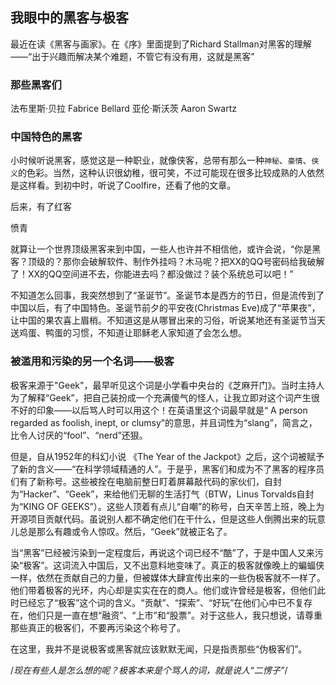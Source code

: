 ## 我眼中的黑客与极客

最近在读《黑客与画家》。在《序》里面提到了Richard Stallman对黑客的理解——“出于兴趣而解决某个难题，不管它有没有用，这就是黑客”

### 那些黑客们

法布里斯·贝拉 Fabrice Bellard
亚伦·斯沃茨 Aaron Swartz


### 中国特色的黑客

小时候听说黑客，感觉这是一种职业，就像侠客，总带有那么一种`神秘`、`豪情`、`侠义`的色彩。当然，这种认识很幼稚，很可笑，不过可能现在很多比较成熟的人依然是这样看。到初中时，听说了Coolfire，还看了他的文章。

后来，有了红客

愤青

就算让一个世界顶级黑客来到中国，一些人也许并不相信他，或许会说，“你是黑客？顶级的？那你会破解软件、制作外挂吗？木马呢？把XX的QQ号密码给我破解了！XX的QQ空间进不去，你能进去吗？都没做过？装个系统总可以吧！”

不知道怎么回事，我突然想到了“圣诞节”。圣诞节本是西方的节日，但是流传到了中国以后，有了中国特色。圣诞节前夕的平安夜(Christmas Eve)成了“苹果夜”，让中国的果农喜上眉梢。不知道这是从哪冒出来的习俗，听说某地还有圣诞节当天送鸡蛋、鸭蛋的习惯，不知道让耶稣老人家知道了会怎么想。

### 被滥用和污染的另一个名词——极客

极客来源于"Geek"，最早听见这个词是小学看中央台的《芝麻开门》。当时主持人为了解释“Geek”，把自己装扮成一个充满傻气的怪人，让我立即对这个词产生很不好的印象——以后骂人时可以用这个！在英语里这个词最早就是“ A person regarded as foolish, inept, or clumsy”的意思，并且词性为“slang”，简言之，比令人讨厌的“fool”、“nerd”还狠。

但是，自从1952年的科幻小说 《The Year of the Jackpot》之后，这个词被赋予了新的含义——“在科学领域精通的人”。于是乎，黑客们和成为不了黑客的程序员们有了新称号。这些被拴在电脑前整日盯着屏幕敲代码的家伙们，自封为“Hacker”、“Geek”，来给他们无聊的生活打气（BTW，Linus Torvalds自封为“KING OF GEEKS”）。这些人顶着有点儿“自嘲”的称号，白天辛苦上班，晚上为开源项目贡献代码。虽说别人都不确定他们在干什么，但是这些人倒腾出来的玩意儿总是那么有趣或令人惊叹。然后，“Geek”就被正名了。

当“黑客”已经被污染到一定程度后，再说这个词已经不“酷”了，于是中国人又来污染“极客”。这词流入中国后，又不出意料地变味了。真正的极客就像晚上的蝙蝠侠一样，依然在贡献自己的力量，但被媒体大肆宣传出来的一些伪极客就不一样了。他们带着极客的光环，内心却是实实在在的商人。他们或许曾经是极客，但他们此时已经忘了“极客”这个词的含义。“贡献”、“探索”、“好玩”在他们心中已不复存在，他们只是一直在想“融资”、“上市”和“股票”。对于这些人，我只想说，请尊重那些真正的极客们，不要再污染这个称号了。

在这里，我并不是说极客或黑客就应该默默无闻，只是指责那些“伪极客们”。

/*现在有些人是怎么想的呢？极客本来是个骂人的词，就是说人“二愣子”*/
